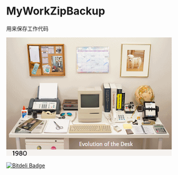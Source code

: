 # MyWorkZipBackup
用来保存工作代码

![效果图](./assets/互联网时代.gif)

[![Bitdeli Badge](https://d2weczhvl823v0.cloudfront.net/luin/ranaly/trend.png)](http://www.icacls.com/ "Bitdeli Badge")


